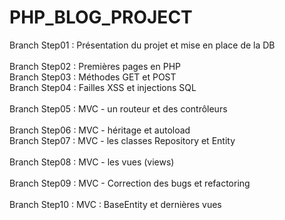 # PHP_BLOG_PROJECT

Branch Step01 : Présentation du projet et mise en place de la DB<br />  
Branch Step02 : Premières pages en PHP<br /> 
Branch Step03 : Méthodes GET et POST<br /> 
Branch Step04 : Failles XSS et injections SQL<br />  
Branch Step05 : MVC - un routeur et des contrôleurs<br />  
Branch Step06 : MVC - héritage et autoload<br /> 
Branch Step07 : MVC - les classes Repository et Entity<br />  
Branch Step08 : MVC - les vues (views)<br />   
Branch Step09 : MVC - Correction des bugs et refactoring<br />  
Branch Step10 : MVC : BaseEntity et dernières vues<br /> 